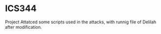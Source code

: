 # ICS344
Project
Attatced some scripts used in the attacks, with runnig file of Delilah after modification.
